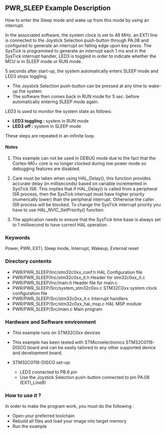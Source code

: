 ## <b>PWR_SLEEP Example Description</b>

How to enter the Sleep mode and wake up from this mode by using an interrupt.

In the associated software, the system clock is set to 48 MHz.
an EXTI line is connected to the Joystick Selection push-button through PA.08 and configured
to generate an interrupt on falling edge upon key press.
The SysTick is programmed to generate an interrupt each 1 ms and in the SysTick
interrupt handler, LED3 is toggled in order to indicate whether the MCU is in SLEEP mode
or RUN mode.

5 seconds after start-up, the system automatically enters SLEEP mode and LED3 stops toggling.

-   The Joystick Selection push-button can be pressed at any time to wake-up the system.
-   The software then comes back in RUN mode for 5 sec. before automatically entering SLEEP mode again.

LED3 is used to monitor the system state as follows:

 - **LED3 toggling :** system in RUN mode
 - **LED3 off :** system in SLEEP mode

These steps are repeated in an infinite loop.


#### <b>Notes</b>

 1. This example can not be used in DEBUG mode due to the fact
    that the Cortex-M0+ core is no longer clocked during low power mode
    so debugging features are disabled.

 2. Care must be taken when using HAL_Delay(), this function provides accurate delay (in milliseconds)
    based on variable incremented in SysTick ISR. This implies that if HAL_Delay() is called from
    a peripheral ISR process, then the SysTick interrupt must have higher priority (numerically lower)
    than the peripheral interrupt. Otherwise the caller ISR process will be blocked.
    To change the SysTick interrupt priority you have to use HAL_NVIC_SetPriority() function.

 3. The application needs to ensure that the SysTick time base is always set to 1 millisecond
    to have correct HAL operation.

### <b>Keywords</b>

Power, PWR, EXTI, Sleep mode, Interrupt, Wakeup, External reset

### <b>Directory contents</b>

  - PWR/PWR_SLEEP/Inc/stm32c0xx_conf.h         HAL Configuration file
  - PWR/PWR_SLEEP/Inc/stm32c0xx_it.h           Header for stm32c0xx_it.c
  - PWR/PWR_SLEEP/Inc/main.h                         Header file for main.c
  - PWR/PWR_SLEEP/Src/system_stm32c0xx.c       STM32C0xx system clock configuration file
  - PWR/PWR_SLEEP/Src/stm32c0xx_it.c           Interrupt handlers
  - PWR/PWR_SLEEP/Src/stm32c0xx_hal_msp.c      HAL MSP module
  - PWR/PWR_SLEEP/Src/main.c                         Main program

### <b>Hardware and Software environment</b>

  - This example runs on STM32C0xx devices

  - This example has been tested with STMicroelectronics STM32C0116-DISCO
    board and can be easily tailored to any other supported device
    and development board.

  - STM32C0116-DISCO set-up:

    - LED3 connected to PB.6 pin
    - Use the Joystick Selection push-button connected to pin PA.08 (EXTI_Line8)

### <b>How to use it ?</b>

In order to make the program work, you must do the following :

 - Open your preferred toolchain
 - Rebuild all files and load your image into target memory
 - Run the example